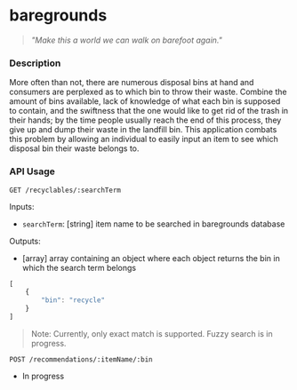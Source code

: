 # baregrounds #
   > _"Make this a world we can walk on barefoot again."_

### Description ###
More often than not, there are numerous disposal bins at hand and consumers are perplexed as to which bin to throw their waste. Combine the amount of bins available, lack of knowledge of what each bin is supposed to contain, and the swiftness that the one would like to get rid of the trash in their hands; by the time people usually reach the end of this process, they give up and dump their waste in the landfill bin. This application combats this problem by allowing an individual to easily input an item to see which disposal bin their waste belongs to.


### API Usage ###
`GET /recyclables/:searchTerm`

Inputs: 
- `searchTerm`: [string] item name to be searched in baregrounds database

Outputs:
- [array] array containing an object where each object returns the bin in which the search term belongs

```javascript
[
    {
        "bin": "recycle"
    }
]
```

> Note: Currently, only exact match is supported. Fuzzy search is in progress.


`POST /recommendations/:itemName/:bin`  
 - In progress
